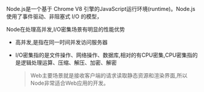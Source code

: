 Node.js是一个基于 Chrome V8 引擎的JavaScript运行环境(runtime)。Node.js 使用了事件驱动、非阻塞式 I/O 的模型，

Node在处理高并发,I/O密集场景有明显的性能优势

- 高并发,是指在同一时间并发访问服务器

- I/O密集指的是文件操作、网络操作、数据库,相对的有CPU密集,CPU密集指的是逻辑处理运算、压缩、解压、加密、解密

  > Web主要场景就是接收客户端的请求读取静态资源和渲染界面,所以Node非常适合Web应用的开发。


